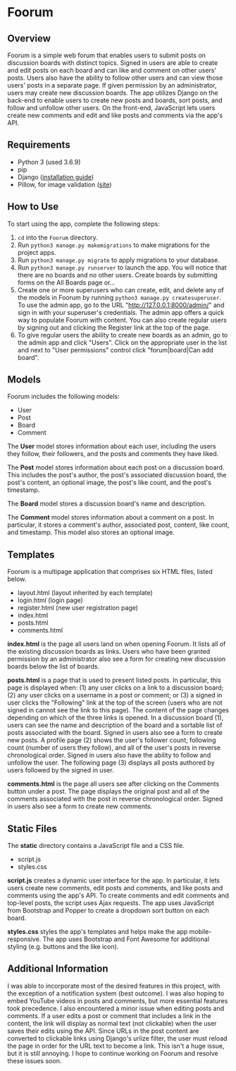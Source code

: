 # Foorum

## Overview

Foorum is a simple web forum that enables users to submit posts on discussion boards with distinct topics. Signed in users are able to create and edit posts on each board and can like and comment on other users' posts. Users also have the ability to follow other users and can view those users' posts in a separate page. If given permission by an administrator, users may create new discussion boards. The app utilizes Django on the back-end to enable users to create new posts and boards, sort posts, and follow and unfollow other users. On the front-end, JavaScript lets users create new comments and edit and like posts and comments via the app's API. 

## Requirements

- Python 3 (used 3.6.9)
- pip
- Django ([installation guide](https://docs.djangoproject.com/en/3.0/topics/install/)) 
- Pillow, for image validation ([site](https://pypi.org/project/Pillow/))

## How to Use

To start using the app, complete the following steps:

1. `cd` into the `Foorum` directory.
2. Run `python3 manage.py makemigrations` to make migrations for the project apps.
3. Run `python3 manage.py migrate` to apply migrations to your database.
4. Run `python3 manage.py runserver` to launch the app. You will notice that there are no boards and no other users. Create boards by submitting forms on the All Boards page or...
5. Create one or more superusers who can create, edit, and delete any of the models in Foorum by running `python3 manage.py createsuperuser`. To use the admin app, go to the URL "http://127.0.0.1:8000/admin/" and sign in with your superuser's credentials. The admin app offers a quick way to populate Foorum with content. You can also create regular users by signing out and clicking the Register link at the top of the page. 
6. To give regular users the ability to create new boards as an admin, go to the admin app and click "Users". Click on the appropriate user in the list and next to "User permissions" control click "forum|board|Can add board". 

## Models

Foorum includes the following models:
- User
- Post
- Board
- Comment

The **User** model stores information about each user, including the users they follow, their followers, and the posts and comments they have liked. 

The **Post** model stores information about each post on a discussion board. This includes the post's author, the post's associated discussion board, the post's content, an optional image, the post's like count, and the post's timestamp.

The **Board** model stores a discussion board's name and description.

The **Comment** model stores information about a comment on a post. In particular, it stores a comment's author, associated post, content, like count, and timestamp. This model also stores an optional image. 

## Templates

Foorum is a multipage application that comprises six HTML files, listed below.
- layout.html (layout inherited by each template)
- login.html (login page)
- register.html (new user registration page) 
- index.html
- posts.html
- comments.html

**index.html** is the page all users land on when opening Foorum. It lists all of the existing discussion boards as links. Users who have been granted permission by an administrator also see a form for creating new discussion boards below the list of boards.

**posts.html** is a page that is used to present listed posts. In particular, this page is displayed when: (1) any user clicks on a link to a discussion board; (2) any user clicks on a username in a post or comment; or (3) a signed in user clicks the "Following" link at the top of the screen (users who are not signed in cannot see the link to this page). The content of the page changes depending on which of the three links is opened. In a discussion board (1), users can see the name and description of the board and a sortable list of posts associated with the board. Signed in users also see a form to create new posts. A profile page (2) shows the user's follower count, following count (number of users they follow), and all of the user's posts in reverse chronological order. Signed in users also have the ability to follow and unfollow the user. The following page (3) displays all posts authored by users followed by the signed in user.

**comments.html** is the page all users see after clicking on the Comments button under a post. The page displays the original post and all of the comments associated with the post in reverse chronological order. Signed in users also see a form to create new comments. 
 
## Static Files

The **static** directory contains a JavaScript file and a CSS file.

- script.js
- styles.css

**script.js** creates a dynamic user interface for the app. In particular, it lets users create new comments, edit posts and comments, and like posts and comments using the app's API. To create comments and edit comments and top-level posts, the script uses Ajax requests. The app uses JavaScript from Bootstrap and Popper to create a dropdown sort button on each board.  

**styles.css** styles the app's templates and helps make the app mobile-responsive. The app uses Bootstrap and Font Awesome for additional styling (e.g. buttons and the like icon).

## Additional Information

I was able to incorporate most of the desired features in this project, with the exception of a notification system (best outcome). I was also hoping to embed YouTube videos in posts and comments, but more essential features took precedence. I also encountered a minor issue when editing posts and comments. If a user edits a post or comment that includes a link in the content, the link will display as normal text (not clickable) when the user saves their edits using the API. Since URLs in the post content are converted to clickable links using Django's urlize filter, the user must reload the page in order for the URL text to become a link. This isn't a huge issue, but it is still annoying. I hope to continue working on Foorum and resolve these issues soon.
